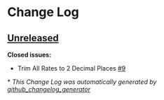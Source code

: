 # Change Log

## [Unreleased](https://github.com/gordonbanderson/silverstripe-cricket-blog/tree/HEAD)

**Closed issues:**

- Trim All Rates to 2 Decimal Places [\#9](https://github.com/gordonbanderson/silverstripe-cricket-blog/issues/9)



\* *This Change Log was automatically generated by [github_changelog_generator](https://github.com/skywinder/Github-Changelog-Generator)*
